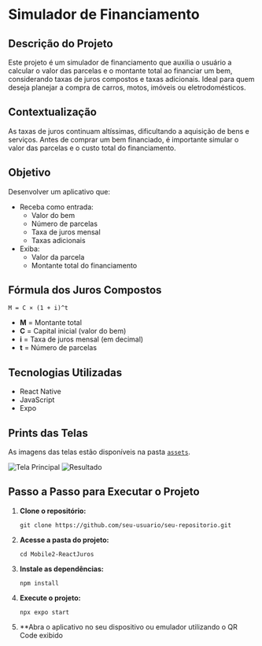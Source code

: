 # Simulador de Financiamento

## Descrição do Projeto

Este projeto é um simulador de financiamento que auxilia o usuário a calcular o valor das parcelas e o montante total ao financiar um bem, considerando taxas de juros compostos e taxas adicionais. Ideal para quem deseja planejar a compra de carros, motos, imóveis ou eletrodomésticos.

## Contextualização

As taxas de juros continuam altíssimas, dificultando a aquisição de bens e serviços. Antes de comprar um bem financiado, é importante simular o valor das parcelas e o custo total do financiamento.

## Objetivo

Desenvolver um aplicativo que:

- Receba como entrada:
  - Valor do bem
  - Número de parcelas
  - Taxa de juros mensal
  - Taxas adicionais
- Exiba:
  - Valor da parcela
  - Montante total do financiamento

## Fórmula dos Juros Compostos

```
M = C × (1 + i)^t
```
- **M** = Montante total
- **C** = Capital inicial (valor do bem)
- **i** = Taxa de juros mensal (em decimal)
- **t** = Número de parcelas

## Tecnologias Utilizadas

- React Native
- JavaScript
- Expo

## Prints das Telas

As imagens das telas estão disponíveis na pasta [`assets`](./assets).

![Tela Principal](./assets/tela-principal.png)
![Resultado](./assets/resultado.png)

## Passo a Passo para Executar o Projeto

1. **Clone o repositório:**
   ```
   git clone https://github.com/seu-usuario/seu-repositorio.git
   ```
2. **Acesse a pasta do projeto:**
   ```
   cd Mobile2-ReactJuros
   ```
3. **Instale as dependências:**
   ```
   npm install
   ```
4. **Execute o projeto:**
   ```
   npx expo start
   ```
5. **Abra o aplicativo no seu dispositivo ou emulador utilizando o QR Code exibido
